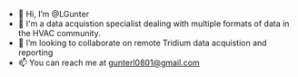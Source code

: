 - 👋 Hi, I’m @LGunter
- 👀 I'm a data acquistion specialist dealing with multiple formats of data in the HVAC community.
- 💞️ I’m looking to collaborate on remote Tridium data acquistion and reporting
- 📫 You can reach me at gunterl0801@gmail.com

<!---
LGunter/LGunter is a ✨ special ✨ repository because its `README.md` (this file) appears on your GitHub profile.
You can click the Preview link to take a look at your changes.
--->
